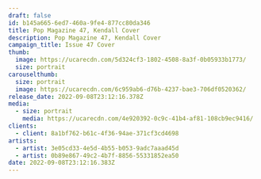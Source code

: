 ```yaml
---
draft: false
id: b145a665-6ed7-460a-9fe4-877cc80da346
title: Pop Magazine 47, Kendall Cover
description: Pop Magazine 47, Kendall Cover
campaign_title: I﻿ssue 47 Cover
thumb:
  image: https://ucarecdn.com/5d324cf3-1802-4508-8a3f-0b05933b1773/
  size: portrait
carouselthumb:
  size: portrait
  image: https://ucarecdn.com/6c959ab6-d76b-4237-bae3-706df0520362/
release_date: 2022-09-08T23:12:16.378Z
media:
  - size: portrait
    media: https://ucarecdn.com/4e920392-0c9c-41b4-af81-108cb9ec9416/
clients:
  - client: 8a1bf762-b61c-4f36-94ae-371cf3cd4698
artists:
  - artist: 3e05cd33-4e5d-4b55-b053-9adc7aaad45d
  - artist: 0b89e867-49c2-4b7f-8856-55331852ea50
date: 2022-09-08T23:12:16.383Z
---
```

